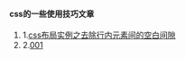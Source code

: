 #### css的一些使用技巧文章
1. 1.[css布局实例之去除行内元素间的空白间隙](http://blog.csdn.net/maxbyzhou/article/details/78075138)
2. 2.[001](001.html)